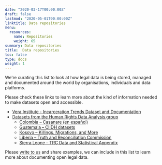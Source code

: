 ```yaml
---
date: "2020-03-17T00:00:00Z"
draft: false
lastmod: "2020-05-01T00:00:00Z"
linktitle: Data repositories
menu:
  resources:
    name: Repositories
    weight: 65
summary: Data repositories
title:  Data repositories
toc: false
type: docs
weight: 1
---
```


We're curating this list to look at how legal data is being stored, managed and documented around the world by organisations, individuals and data platforms. 

Please check these links to learn more about the kind of information needed to make datasets open and accessible.  

- [Vera Institute - Incarceration Trends Dataset and Documentation ](https://github.com/vera-institute/incarceration_trends)
- [Datasets from the Human Rights Data Analysis group](https://hrdag.org/data-publication/)
    - [Colombia – Casanare (en español)](https://hrdag.org/casanare-colombia/)
    - [Guatemala – CIIDH datasets](https://hrdag.org/guatemala-ciidh-data/)
    - [Kosovo – Killings, Migrations, and More](https://hrdag.org/kosovo-data/)
    - [Liberia – Truth and Reconciliation Commission](https://hrdag.org/liberia-data/)
    - [Sierra Leone – TRC Data and Statistical Appendix](https://hrdag.org/sierra-leone-data/)

Please [write to us](https://justicehub.in/about/#contact) and share examples, we can include in this list to learn more about documenting open legal data.